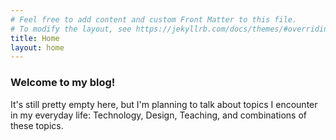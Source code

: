 ```yaml
---
# Feel free to add content and custom Front Matter to this file.
# To modify the layout, see https://jekyllrb.com/docs/themes/#overriding-theme-defaults
title: Home
layout: home
---
```

### Welcome to my blog!
It's still pretty empty here, but I'm planning to talk about topics I encounter in my everyday life: Technology, Design, Teaching, and combinations of these topics.
